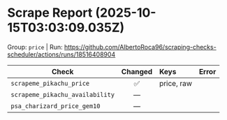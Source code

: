 # Scrape Report (2025-10-15T03:03:09.035Z)

Group: `price`  |  Run: https://github.com/AlbertoRoca96/scraping-checks-scheduler/actions/runs/18516408904

| Check | Changed | Keys | Error |
|---|:---:|:--|:--|
| `scrapeme_pikachu_price` | ✅ | price, raw |  |
| `scrapeme_pikachu_availability` | — |  |  |
| `psa_charizard_price_gem10` | — |  |  |
